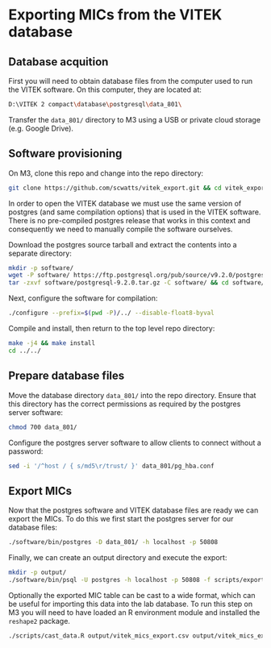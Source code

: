 # Exporting MICs from the VITEK database
## Database acquition
First you will need to obtain database files from the computer used to run the VITEK software. On this computer, they are located at:
```bash
D:\VITEK 2 compact\database\postgresql\data_801\
```
Transfer the `data_801/` directory to M3 using a USB or private cloud storage (e.g. Google Drive).


## Software provisioning
On M3, clone this repo and change into the repo directory:
```bash
git clone https://github.com/scwatts/vitek_export.git && cd vitek_export/
```

In order to open the VITEK database we must use the same version of postgres (and same compilation options) that is used in
the VITEK software. There is no pre-compiled postgres release that works in this context and consequently we need to manually
compile the software ourselves.

Download the postgres source tarball and extract the contents into a separate directory:
```bash
mkdir -p software/
wget -P software/ https://ftp.postgresql.org/pub/source/v9.2.0/postgresql-9.2.0.tar.gz
tar -zxvf software/postgresql-9.2.0.tar.gz -C software/ && cd software/postgresql-9.2.0/
```

Next, configure the software for compilation:
```bash
./configure --prefix=$(pwd -P)/../ --disable-float8-byval
```

Compile and install, then return to the top level repo directory:
```bash
make -j4 && make install
cd ../../
```

## Prepare database files
Move the database directory `data_801/` into the repo directory. Ensure that this directory has the correct permissions as
required by the postgres server software:
```bash
chmod 700 data_801/
```

Configure the postgres server software to allow clients to connect without a password:
```bash
sed -i '/^host / { s/md5\r/trust/ }' data_801/pg_hba.conf
```


## Export MICs
Now that the postgres software and VITEK database files are ready we can export the MICs. To do this we first start the
postgres server for our database files:
```bash
./software/bin/postgres -D data_801/ -h localhost -p 50808
```

Finally, we can create an output directory and execute the export:
```bash
mkdir -p output/
./software/bin/psql -U postgres -h localhost -p 50808 -f scripts/export_mics.sql | tail -n+2 > output/vitek_mics_export.csv
```

Optionally the exported MIC table can be cast to a wide format, which can be useful for importing this data into the lab database. To run this step on M3 you will need to have loaded an R environment module and installed the `reshape2` package.
```bash
./scripts/cast_data.R output/vitek_mics_export.csv output/vitek_mics_export_wide.csv
```
